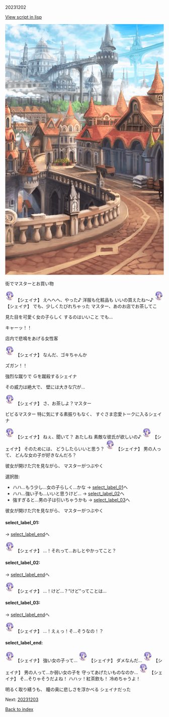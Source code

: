 20231202

[View script in lisp](../scripts/20231202.txt)

![town.png](../images/backgrounds/town.png)

街でマスターとお買い物

<img src="../images/units/202311.png" alt="202311.png" height="34"/>
【シェイナ】
えへへへ、やった♪
洋服も化粧品も
いいの買えたね～♪

<img src="../images/units/202311.png" alt="202311.png" height="34"/>
【シェイナ】
でも、少しくたびれちゃった
マスター、あのお店でお茶してこ

見た目を可愛く女の子らしく
するのはいいこと
でも…

キャーッ！！

店内で悲鳴をあげる女性客

<img src="../images/units/202311.png" alt="202311.png" height="34"/>
【シェイナ】
なんだ、ゴキちゃんか

ズガン！！

強烈な蹴りで
Ｇを蹴殺するシェイナ

その威力は絶大で、
壁には大きな穴が…

<img src="../images/units/202311.png" alt="202311.png" height="34"/>
【シェイナ】
さ、お茶しよ？マスター

ビビるマスター
特に気にする素振りもなく、
すぐさま恋愛トークに入るシェイナ

<img src="../images/units/202311.png" alt="202311.png" height="34"/>
【シェイナ】
ねぇ、聞いて？
あたしね
素敵な彼氏が欲しいの♪

<img src="../images/units/202311.png" alt="202311.png" height="34"/>
【シェイナ】
そのためには、
どうしたらいいと思う？

<img src="../images/units/202311.png" alt="202311.png" height="34"/>
【シェイナ】
男の人って、
どんな女の子が好きなんだろ？

彼女が開けた穴を見ながら、
マスターがつぶやく

選択肢:
- ハハ…もう少し…女の子らしく…かな → [select_label_01](#select_label_01)へ
- ハハ…強い子も…いいと思うけど… → [select_label_02](#select_label_02)へ
- 強すぎると…男の子は引いちゃうかも → [select_label_03](#select_label_03)へ

彼女が開けた穴を見ながら、
マスターがつぶやく

#### select_label_01:
 → [select_label_end](#select_label_end)へ

<img src="../images/units/202311.png" alt="202311.png" height="34"/>
【シェイナ】
…！それって…おしとやかってこと？

#### select_label_02:
 → [select_label_end](#select_label_end)へ

<img src="../images/units/202311.png" alt="202311.png" height="34"/>
【シェイナ】
…！けど…？“けど”ってことは…

#### select_label_03:
 → [select_label_end](#select_label_end)へ

<img src="../images/units/202311.png" alt="202311.png" height="34"/>
【シェイナ】
…！えぇっ！そ…そうなの！？

#### select_label_end:

<img src="../images/units/202311.png" alt="202311.png" height="34"/>
【シェイナ】
強い女の子って…

<img src="../images/units/202311.png" alt="202311.png" height="34"/>
【シェイナ】
ダメなんだ…

<img src="../images/units/202311.png" alt="202311.png" height="34"/>
【シェイナ】
男の人って…か弱い女の子を
守ってあげたいものなのか…

<img src="../images/units/202311.png" alt="202311.png" height="34"/>
【シェイナ】
そ…そりゃそうだよね！
ハハッ！紅茶飲も！
冷めちゃうよ！

明るく取り繕うも、
瞳の奥に悲しさを浮かべる
シェイナだった


Next: [20231203](20231203.md)

[Back to index](index.md)
